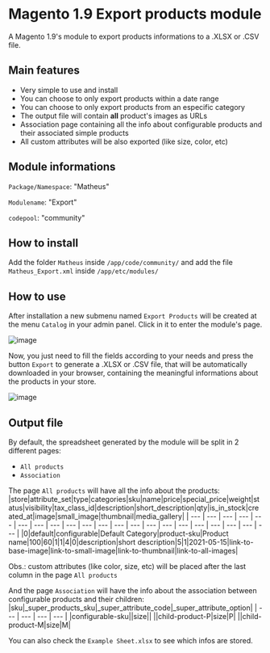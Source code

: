 # Magento 1.9 Export products module
A Magento 1.9's module to export products informations to a .XLSX or .CSV file. 

## Main features
* Very simple to use and install
* You can choose to only export products within a date range
* You can choose to only export products from an especific category
* The output file will contain **all** product's images as URLs
* Association page containing all the info about configurable products and their associated simple products
* All custom attributes will be also exported (like size, color, etc)

## Module informations
`Package/Namespace`: "Matheus"  

`Modulename`: "Export"

`codepool`: "community"  

## How to install
Add the folder `Matheus` inside `/app/code/community/` and add the file `Matheus_Export.xml` inside `/app/etc/modules/`

## How to use
After installation a new submenu named `Export Products` will be created at the menu `Catalog` in your admin panel. Click in it to enter the module's page. 

![image](https://user-images.githubusercontent.com/55641441/118573761-91249c00-b759-11eb-94c4-8418a79ebb1a.png)

Now, you just need to fill the fields according to your needs and press the button `Export` to generate a .XLSX or .CSV file, that will be automatically downloaded in your browser, containing the meaningful informations about the products in your store.

![image](https://user-images.githubusercontent.com/55641441/119073322-75243300-b9c3-11eb-9a82-852098066532.png)

## Output file
By default, the spreadsheet generated by the module will be split in 2 different pages:
* `All products`
* `Association`

The page `All products` will have all the info about the products:
|store|attribute_set|type|categories|sku|name|price|special_price|weight|status|visibility|tax_class_id|description|short_description|qty|is_in_stock|created_at|image|small_image|thumbnail|media_gallery|
| --- | --- | --- | --- | --- | --- | --- | --- | --- | --- | --- | --- | --- | --- | --- | --- | --- | --- | --- | --- | --- |
|0|default|configurable|Default Category|product-sku|Product name|100|60|1|1|4|0|description|short description|5|1|2021-05-15|link-to-base-image|link-to-small-image|link-to-thumbnail|link-to-all-images|


Obs.: custom attributes (like color, size, etc) will be placed after the last column in the page `All products`

And the page `Association` will have the info about the association between configurable products and their children:
|sku|_super_products_sku|_super_attribute_code|_super_attribute_option|
| --- | --- | --- | --- |
|configurable-sku||size||
||child-product-P|size|P|
||child-product-M|size|M|

You can also check the `Example Sheet.xlsx` to see which infos are stored.
